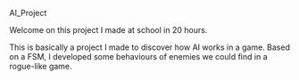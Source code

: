 AI_Project

Welcome on this project I made at school in 20 hours.

This is basically a project I made to discover how AI works in a game. 
Based on a FSM, I developed some behaviours of enemies we could find in a rogue-like game.

